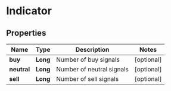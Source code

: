 

# Indicator


## Properties

| Name | Type | Description | Notes |
|------------ | ------------- | ------------- | -------------|
|**buy** | **Long** | Number of buy signals |  [optional] |
|**neutral** | **Long** | Number of neutral signals |  [optional] |
|**sell** | **Long** | Number of sell signals |  [optional] |



